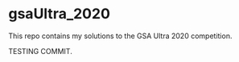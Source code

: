 # gsaUltra_2020
This repo contains my solutions to the GSA Ultra 2020 competition.

TESTING COMMIT.

